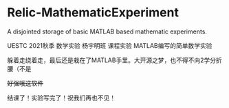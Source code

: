 # Relic-MathematicExperiment

A disjointed storage of basic MATLAB based mathematic experiments.

UESTC 2021秋季 数学实验 杨宇明班 课程实验 MATLAB编写的简单数学实验

躲着走绕着走，最后还是栽在了MATLAB手里。大开源之梦，也不得不向2学分折腰（不是

~~好强哦这软件~~

结课了！实验写完了！祝我们再也不见！
